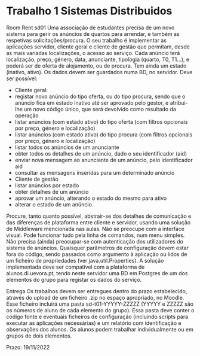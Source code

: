 # Trabalho 1 Sistemas Distribuidos

Room Rent sd01
Uma associação de estudantes precisa de um novo sistema para gerir os anúncios de quartos para arrendar, e
também as respetivas solicitações/procura. O seu trabalho é implementar as aplicações servidor, cliente geral e
cliente de gestão que permitam, desde as mais variadas localizações, o acesso ao serviço.
Cada anúncio terá localização, preço, género, data, anunciante, tipologia (quarto, T0, T1…), e poderá ser de oferta
de alojamento, ou de procura. Tem ainda um estado (inativo, ativo). Os dados devem ser guardados numa BD, no
servidor. Deve ser possível:

- Cliente geral:
- registar novo anúncio do tipo oferta, ou do tipo procura, sendo que o anúncio fica em estado inativo
até ser aprovado pelo gestor, e atribui-lhe um novo código único, que será devolvido como resultado
da operação
- listar anúncios (com estado ativo) do tipo oferta (com filtros opcionais por preço, género e
localização)
- listar anúncios (com estado ativo) do tipo procura (com filtros opcionais por preço, género e
localização)
- listar todos os anúncios de um anunciante
- obter todos os detalhes de um anúncio, dado o seu identificador (aid)
- enviar nova mensagem ao anunciante de um anúncio, pelo identificador aid
- consultar as mensagens inseridas para um determinado anúncio
- Cliente de gestão
- listar anúncios por estado
- obter detalhes de um anúncio
- aprovar um anúncio, alterando o estado do mesmo para ativo
- alterar o estado de um anúncio.

Procure, tanto quanto possível, abstrair-se dos detalhes de comunicação e das diferenças de plataforma entre
cliente e servidor, usando uma solução de Middleware mencionada nas aulas.
Não se preocupe com a interface visual. Pode funcionar tudo pela linha de comandos, num menu simples. Não
precisa (ainda) preocupar-se com autenticação dos utilizadores do sistema de anúncios.
Quaisquer parâmetros de configuração devem estar fora do código, sendo passados como argumento à aplicação
ou lidos de um ficheiro de propriedades (ver java.util.Properties).
A solução implementada deve ser compatível com a plataforma de alunos.di.uevora.pt, tendo neste servidor
uma BD em Postgres de um dos elementos do grupo para registar os dados do serviço.

Entrega
Os trabalhos devem ser entregues dentro do prazo estabelecido, através do upload de um ficheiro .zip no espaço
apropriado, no Moodle. Esse ficheiro incluirá uma pasta sd-t01-YYYYY-ZZZZZ (YYYYY e ZZZZZ são os
números de aluno de cada elemento do grupo). Essa pasta deve conter o código fonte e eventuais ficheiros de
configuração (incluindo scripts para executar as aplicações necessárias) e um relatório com identificação e
observações dos alunos.
Os alunos podem trabalhar individualmente ou em grupos de dois elementos.

Prazo: 19/11/2022
